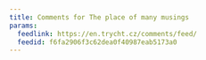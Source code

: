 ```yaml
---
title: Comments for The place of many musings
params:
  feedlink: https://en.trycht.cz/comments/feed/
  feedid: f6fa2906f3c62dea0f40987eab5173a0
---
```

